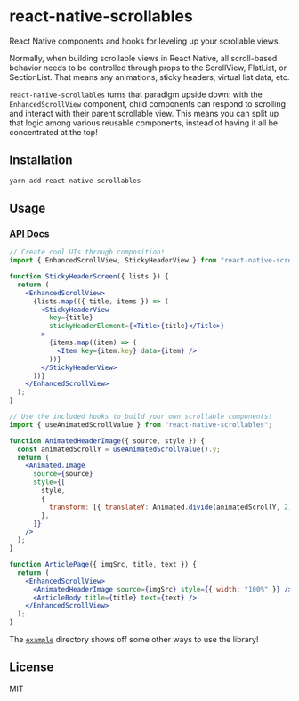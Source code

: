 # react-native-scrollables

React Native components and hooks for leveling up your scrollable views.

Normally, when building scrollable views in React Native, all scroll-based behavior needs to be controlled through props to the ScrollView, FlatList, or SectionList. That means any animations, sticky headers, virtual list data, etc.

`react-native-scrollables` turns that paradigm upside down: with the `EnhancedScrollView` component, child components can respond to scrolling and interact with their parent scrollable view. This means you can split up that logic among various reusable components, instead of having it all be concentrated at the top!

## Installation

```sh
yarn add react-native-scrollables
```

## Usage

### [API Docs](API.md)

```jsx
// Create cool UIs through composition!
import { EnhancedScrollView, StickyHeaderView } from "react-native-scrollables";

function StickyHeaderScreen({ lists }) {
  return (
    <EnhancedScrollView>
      {lists.map(({ title, items }) => (
        <StickyHeaderView
          key={title}
          stickyHeaderElement={<Title>{title}</Title>}
        >
          {items.map((item) => (
            <Item key={item.key} data={item} />
          ))}
        </StickyHeaderView>
      ))}
    </EnhancedScrollView>
  );
}

// Use the included hooks to build your own scrollable components!
import { useAnimatedScrollValue } from "react-native-scrollables";

function AnimatedHeaderImage({ source, style }) {
  const animatedScrollY = useAnimatedScrollValue().y;
  return (
    <Animated.Image
      source={source}
      style={[
        style,
        {
          transform: [{ translateY: Animated.divide(animatedScrollY, 2) }],
        },
      ]}
    />
  );
}

function ArticlePage({ imgSrc, title, text }) {
  return (
    <EnhancedScrollView>
      <AnimatedHeaderImage source={imgSrc} style={{ width: "100%" }} />
      <ArticleBody title={title} text={text} />
    </EnhancedScrollView>
  );
}
```

The [`example`](example) directory shows off some other ways to use the library!

## License

MIT
